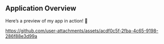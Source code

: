 ## Application Overview

Here’s a preview of my app in action! 🚀

https://github.com/user-attachments/assets/acdf0c5f-2fba-4c65-9198-286f88e3d99a
